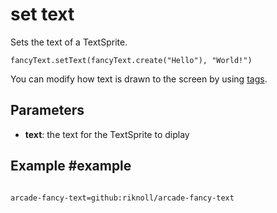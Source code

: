 # set text

Sets the text of a TextSprite.

```sig
fancyText.setText(fancyText.create("Hello"), "World!")
```

You can modify how text is drawn to the screen by using [tags](./create).

## Parameters

* **text**: the text for the TextSprite to diplay

## Example #example


```blocks

```

```package
arcade-fancy-text=github:riknoll/arcade-fancy-text
```